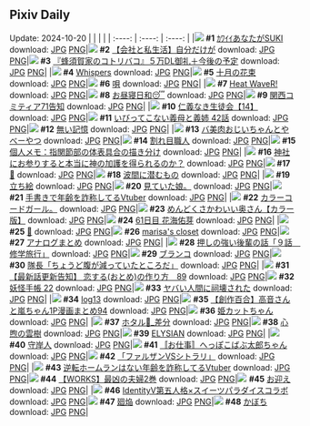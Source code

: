## Pixiv Daily
Update: 2024-10-20
|      |      |      |
| :----: | :----: | :----: |
|![](https://pixiv.microyu.workers.dev/c/240x480/img-master/img/2024/10/18/18/14/42/123446458_p0_master1200.jpg) **#1** [ｶﾜｲｲあなたがSUKI](https://www.pixiv.net/artworks/123446458) download: [JPG](https://pixiv.microyu.workers.dev/img-original/img/2024/10/18/18/14/42/123446458_p0.jpg) [PNG](https://pixiv.microyu.workers.dev/img-original/img/2024/10/18/18/14/42/123446458_p0.png)|![](https://pixiv.microyu.workers.dev/c/240x480/img-master/img/2024/10/18/12/00/16/123439136_p0_master1200.jpg) **#2** [【会社と私生活】自分だけが](https://www.pixiv.net/artworks/123439136) download: [JPG](https://pixiv.microyu.workers.dev/img-original/img/2024/10/18/12/00/16/123439136_p0.jpg) [PNG](https://pixiv.microyu.workers.dev/img-original/img/2024/10/18/12/00/16/123439136_p0.png)|![](https://pixiv.microyu.workers.dev/c/240x480/img-master/img/2024/10/19/16/02/30/123476311_p0_master1200.jpg) **#3** [『蜂須賀家のコトリバコ』５万DL御礼＋今後の予定](https://www.pixiv.net/artworks/123476311) download: [JPG](https://pixiv.microyu.workers.dev/img-original/img/2024/10/19/16/02/30/123476311_p0.jpg) [PNG](https://pixiv.microyu.workers.dev/img-original/img/2024/10/19/16/02/30/123476311_p0.png)|
|![](https://pixiv.microyu.workers.dev/c/240x480/img-master/img/2024/10/19/14/53/37/123474762_p0_master1200.jpg) **#4** [Whispers](https://www.pixiv.net/artworks/123474762) download: [JPG](https://pixiv.microyu.workers.dev/img-original/img/2024/10/19/14/53/37/123474762_p0.jpg) [PNG](https://pixiv.microyu.workers.dev/img-original/img/2024/10/19/14/53/37/123474762_p0.png)|![](https://pixiv.microyu.workers.dev/c/240x480/img-master/img/2024/10/18/07/30/02/123435341_p0_master1200.jpg) **#5** [十月の花束](https://www.pixiv.net/artworks/123435341) download: [JPG](https://pixiv.microyu.workers.dev/img-original/img/2024/10/18/07/30/02/123435341_p0.jpg) [PNG](https://pixiv.microyu.workers.dev/img-original/img/2024/10/18/07/30/02/123435341_p0.png)|![](https://pixiv.microyu.workers.dev/c/240x480/img-master/img/2024/10/18/00/00/52/123427332_p0_master1200.jpg) **#6** [唄](https://www.pixiv.net/artworks/123427332) download: [JPG](https://pixiv.microyu.workers.dev/img-original/img/2024/10/18/00/00/52/123427332_p0.jpg) [PNG](https://pixiv.microyu.workers.dev/img-original/img/2024/10/18/00/00/52/123427332_p0.png)|
|![](https://pixiv.microyu.workers.dev/c/240x480/img-master/img/2024/10/18/12/00/07/123439099_p0_master1200.jpg) **#7** [Heat WaveR!](https://www.pixiv.net/artworks/123439099) download: [JPG](https://pixiv.microyu.workers.dev/img-original/img/2024/10/18/12/00/07/123439099_p0.jpg) [PNG](https://pixiv.microyu.workers.dev/img-original/img/2024/10/18/12/00/07/123439099_p0.png)|![](https://pixiv.microyu.workers.dev/c/240x480/img-master/img/2024/10/19/00/00/17/123458166_p0_master1200.jpg) **#8** [お昼寝日和😴](https://www.pixiv.net/artworks/123458166) download: [JPG](https://pixiv.microyu.workers.dev/img-original/img/2024/10/19/00/00/17/123458166_p0.jpg) [PNG](https://pixiv.microyu.workers.dev/img-original/img/2024/10/19/00/00/17/123458166_p0.png)|![](https://pixiv.microyu.workers.dev/c/240x480/img-master/img/2024/10/18/00/01/18/123427390_p0_master1200.jpg) **#9** [関西コミティア71告知](https://www.pixiv.net/artworks/123427390) download: [JPG](https://pixiv.microyu.workers.dev/img-original/img/2024/10/18/00/01/18/123427390_p0.jpg) [PNG](https://pixiv.microyu.workers.dev/img-original/img/2024/10/18/00/01/18/123427390_p0.png)|
|![](https://pixiv.microyu.workers.dev/c/240x480/img-master/img/2024/10/19/11/00/57/123469771_p0_master1200.jpg) **#10** [仁義なき生徒会【14】](https://www.pixiv.net/artworks/123469771) download: [JPG](https://pixiv.microyu.workers.dev/img-original/img/2024/10/19/11/00/57/123469771_p0.jpg) [PNG](https://pixiv.microyu.workers.dev/img-original/img/2024/10/19/11/00/57/123469771_p0.png)|![](https://pixiv.microyu.workers.dev/c/240x480/img-master/img/2024/10/19/00/06/25/123458732_p0_master1200.jpg) **#11** [いびってこない義母と義姉  42話](https://www.pixiv.net/artworks/123458732) download: [JPG](https://pixiv.microyu.workers.dev/img-original/img/2024/10/19/00/06/25/123458732_p0.jpg) [PNG](https://pixiv.microyu.workers.dev/img-original/img/2024/10/19/00/06/25/123458732_p0.png)|![](https://pixiv.microyu.workers.dev/c/240x480/img-master/img/2024/10/18/22/16/00/123451117_p0_master1200.jpg) **#12** [無い記憶](https://www.pixiv.net/artworks/123451117) download: [JPG](https://pixiv.microyu.workers.dev/img-original/img/2024/10/18/22/16/00/123451117_p0.jpg) [PNG](https://pixiv.microyu.workers.dev/img-original/img/2024/10/18/22/16/00/123451117_p0.png)|
|![](https://pixiv.microyu.workers.dev/c/240x480/img-master/img/2024/10/19/00/03/35/123458571_p0_master1200.jpg) **#13** [バ美肉おじいちゃんとやべーやつ](https://www.pixiv.net/artworks/123458571) download: [JPG](https://pixiv.microyu.workers.dev/img-original/img/2024/10/19/00/03/35/123458571_p0.jpg) [PNG](https://pixiv.microyu.workers.dev/img-original/img/2024/10/19/00/03/35/123458571_p0.png)|![](https://pixiv.microyu.workers.dev/c/240x480/img-master/img/2024/10/18/20/30/32/123450534_p0_master1200.jpg) **#14** [割れ目職人](https://www.pixiv.net/artworks/123450534) download: [JPG](https://pixiv.microyu.workers.dev/img-original/img/2024/10/18/20/30/32/123450534_p0.jpg) [PNG](https://pixiv.microyu.workers.dev/img-original/img/2024/10/18/20/30/32/123450534_p0.png)|![](https://pixiv.microyu.workers.dev/c/240x480/img-master/img/2024/10/19/06/00/08/123465297_p0_master1200.jpg) **#15** [個人メモ：指関節部の体表具合の描き分け](https://www.pixiv.net/artworks/123465297) download: [JPG](https://pixiv.microyu.workers.dev/img-original/img/2024/10/19/06/00/08/123465297_p0.jpg) [PNG](https://pixiv.microyu.workers.dev/img-original/img/2024/10/19/06/00/08/123465297_p0.png)|
|![](https://pixiv.microyu.workers.dev/c/240x480/img-master/img/2024/10/18/18/53/48/123447503_p0_master1200.jpg) **#16** [神社にお参りすると本当に神の加護を得られるのか？](https://www.pixiv.net/artworks/123447503) download: [JPG](https://pixiv.microyu.workers.dev/img-original/img/2024/10/18/18/53/48/123447503_p0.jpg) [PNG](https://pixiv.microyu.workers.dev/img-original/img/2024/10/18/18/53/48/123447503_p0.png)|![](https://pixiv.microyu.workers.dev/c/240x480/img-master/img/2024/10/18/13/46/24/123441017_p0_master1200.jpg) **#17** [👀](https://www.pixiv.net/artworks/123441017) download: [JPG](https://pixiv.microyu.workers.dev/img-original/img/2024/10/18/13/46/24/123441017_p0.jpg) [PNG](https://pixiv.microyu.workers.dev/img-original/img/2024/10/18/13/46/24/123441017_p0.png)|![](https://pixiv.microyu.workers.dev/c/240x480/img-master/img/2024/10/18/07/05/32/123435016_p0_master1200.jpg) **#18** [波間に潜むもの](https://www.pixiv.net/artworks/123435016) download: [JPG](https://pixiv.microyu.workers.dev/img-original/img/2024/10/18/07/05/32/123435016_p0.jpg) [PNG](https://pixiv.microyu.workers.dev/img-original/img/2024/10/18/07/05/32/123435016_p0.png)|
|![](https://pixiv.microyu.workers.dev/c/240x480/img-master/img/2024/10/18/00/46/29/123429113_p0_master1200.jpg) **#19** [立ち絵](https://www.pixiv.net/artworks/123429113) download: [JPG](https://pixiv.microyu.workers.dev/img-original/img/2024/10/18/00/46/29/123429113_p0.jpg) [PNG](https://pixiv.microyu.workers.dev/img-original/img/2024/10/18/00/46/29/123429113_p0.png)|![](https://pixiv.microyu.workers.dev/c/240x480/img-master/img/2024/10/18/03/46/35/123432608_p0_master1200.jpg) **#20** [見ていた娘。](https://www.pixiv.net/artworks/123432608) download: [JPG](https://pixiv.microyu.workers.dev/img-original/img/2024/10/18/03/46/35/123432608_p0.jpg) [PNG](https://pixiv.microyu.workers.dev/img-original/img/2024/10/18/03/46/35/123432608_p0.png)|![](https://pixiv.microyu.workers.dev/c/240x480/img-master/img/2024/10/18/21/12/13/123452044_p0_master1200.jpg) **#21** [手書きで年齢を詐称してるVtuber](https://www.pixiv.net/artworks/123452044) download: [JPG](https://pixiv.microyu.workers.dev/img-original/img/2024/10/18/21/12/13/123452044_p0.jpg) [PNG](https://pixiv.microyu.workers.dev/img-original/img/2024/10/18/21/12/13/123452044_p0.png)|
|![](https://pixiv.microyu.workers.dev/c/240x480/img-master/img/2024/10/18/19/25/23/123448457_p0_master1200.jpg) **#22** [カラーコードガール。](https://www.pixiv.net/artworks/123448457) download: [JPG](https://pixiv.microyu.workers.dev/img-original/img/2024/10/18/19/25/23/123448457_p0.jpg) [PNG](https://pixiv.microyu.workers.dev/img-original/img/2024/10/18/19/25/23/123448457_p0.png)|![](https://pixiv.microyu.workers.dev/c/240x480/img-master/img/2024/10/18/00/01/46/123427437_p0_master1200.jpg) **#23** [めんどくさかわいい奥さん【カラー版】](https://www.pixiv.net/artworks/123427437) download: [JPG](https://pixiv.microyu.workers.dev/img-original/img/2024/10/18/00/01/46/123427437_p0.jpg) [PNG](https://pixiv.microyu.workers.dev/img-original/img/2024/10/18/00/01/46/123427437_p0.png)|![](https://pixiv.microyu.workers.dev/c/240x480/img-master/img/2024/10/18/23/34/40/123457214_p0_master1200.jpg) **#24** [61日目 花海佑芽](https://www.pixiv.net/artworks/123457214) download: [JPG](https://pixiv.microyu.workers.dev/img-original/img/2024/10/18/23/34/40/123457214_p0.jpg) [PNG](https://pixiv.microyu.workers.dev/img-original/img/2024/10/18/23/34/40/123457214_p0.png)|
|![](https://pixiv.microyu.workers.dev/c/240x480/img-master/img/2024/10/18/00/00/13/123427171_p0_master1200.jpg) **#25** [🖤](https://www.pixiv.net/artworks/123427171) download: [JPG](https://pixiv.microyu.workers.dev/img-original/img/2024/10/18/00/00/13/123427171_p0.jpg) [PNG](https://pixiv.microyu.workers.dev/img-original/img/2024/10/18/00/00/13/123427171_p0.png)|![](https://pixiv.microyu.workers.dev/c/240x480/img-master/img/2024/10/18/07/04/36/123435008_p0_master1200.jpg) **#26** [marisa's closet](https://www.pixiv.net/artworks/123435008) download: [JPG](https://pixiv.microyu.workers.dev/img-original/img/2024/10/18/07/04/36/123435008_p0.jpg) [PNG](https://pixiv.microyu.workers.dev/img-original/img/2024/10/18/07/04/36/123435008_p0.png)|![](https://pixiv.microyu.workers.dev/c/240x480/img-master/img/2024/10/18/15/47/18/123442962_p0_master1200.jpg) **#27** [アナログまとめ](https://www.pixiv.net/artworks/123442962) download: [JPG](https://pixiv.microyu.workers.dev/img-original/img/2024/10/18/15/47/18/123442962_p0.jpg) [PNG](https://pixiv.microyu.workers.dev/img-original/img/2024/10/18/15/47/18/123442962_p0.png)|
|![](https://pixiv.microyu.workers.dev/c/240x480/img-master/img/2024/10/19/01/01/51/123458422_p0_master1200.jpg) **#28** [押しの強い後輩の話「９話　修学旅行」](https://www.pixiv.net/artworks/123458422) download: [JPG](https://pixiv.microyu.workers.dev/img-original/img/2024/10/19/01/01/51/123458422_p0.jpg) [PNG](https://pixiv.microyu.workers.dev/img-original/img/2024/10/19/01/01/51/123458422_p0.png)|![](https://pixiv.microyu.workers.dev/c/240x480/img-master/img/2024/10/19/00/00/26/123458204_p0_master1200.jpg) **#29** [ブランコ](https://www.pixiv.net/artworks/123458204) download: [JPG](https://pixiv.microyu.workers.dev/img-original/img/2024/10/19/00/00/26/123458204_p0.jpg) [PNG](https://pixiv.microyu.workers.dev/img-original/img/2024/10/19/00/00/26/123458204_p0.png)|![](https://pixiv.microyu.workers.dev/c/240x480/img-master/img/2024/10/18/22/16/12/123454321_p0_master1200.jpg) **#30** [隊長「ちょうど腹が減っていたところだ」](https://www.pixiv.net/artworks/123454321) download: [JPG](https://pixiv.microyu.workers.dev/img-original/img/2024/10/18/22/16/12/123454321_p0.jpg) [PNG](https://pixiv.microyu.workers.dev/img-original/img/2024/10/18/22/16/12/123454321_p0.png)|
|![](https://pixiv.microyu.workers.dev/c/240x480/img-master/img/2024/10/18/12/23/46/123439633_p0_master1200.jpg) **#31** [【最新話更新告知】 恋する(おとめ)の作り方　89](https://www.pixiv.net/artworks/123439633) download: [JPG](https://pixiv.microyu.workers.dev/img-original/img/2024/10/18/12/23/46/123439633_p0.jpg) [PNG](https://pixiv.microyu.workers.dev/img-original/img/2024/10/18/12/23/46/123439633_p0.png)|![](https://pixiv.microyu.workers.dev/c/240x480/img-master/img/2024/10/18/00/30/33/123428655_p0_master1200.jpg) **#32** [妖怪手帳 22](https://www.pixiv.net/artworks/123428655) download: [JPG](https://pixiv.microyu.workers.dev/img-original/img/2024/10/18/00/30/33/123428655_p0.jpg) [PNG](https://pixiv.microyu.workers.dev/img-original/img/2024/10/18/00/30/33/123428655_p0.png)|![](https://pixiv.microyu.workers.dev/c/240x480/img-master/img/2024/10/19/22/14/08/123487836_p0_master1200.jpg) **#33** [ヤバい人間に祠壊された](https://www.pixiv.net/artworks/123487836) download: [JPG](https://pixiv.microyu.workers.dev/img-original/img/2024/10/19/22/14/08/123487836_p0.jpg) [PNG](https://pixiv.microyu.workers.dev/img-original/img/2024/10/19/22/14/08/123487836_p0.png)|
|![](https://pixiv.microyu.workers.dev/c/240x480/img-master/img/2024/10/18/00/00/40/123427286_p0_master1200.jpg) **#34** [log13](https://www.pixiv.net/artworks/123427286) download: [JPG](https://pixiv.microyu.workers.dev/img-original/img/2024/10/18/00/00/40/123427286_p0.jpg) [PNG](https://pixiv.microyu.workers.dev/img-original/img/2024/10/18/00/00/40/123427286_p0.png)|![](https://pixiv.microyu.workers.dev/c/240x480/img-master/img/2024/10/19/00/02/50/123458517_p0_master1200.jpg) **#35** [【創作百合】高音さんと嵐ちゃん1P漫画まとめ94](https://www.pixiv.net/artworks/123458517) download: [JPG](https://pixiv.microyu.workers.dev/img-original/img/2024/10/19/00/02/50/123458517_p0.jpg) [PNG](https://pixiv.microyu.workers.dev/img-original/img/2024/10/19/00/02/50/123458517_p0.png)|![](https://pixiv.microyu.workers.dev/c/240x480/img-master/img/2024/10/18/00/50/55/123429238_p0_master1200.jpg) **#36** [姫カットちゃん](https://www.pixiv.net/artworks/123429238) download: [JPG](https://pixiv.microyu.workers.dev/img-original/img/2024/10/18/00/50/55/123429238_p0.jpg) [PNG](https://pixiv.microyu.workers.dev/img-original/img/2024/10/18/00/50/55/123429238_p0.png)|
|![](https://pixiv.microyu.workers.dev/c/240x480/img-master/img/2024/10/18/01/36/24/123430408_p0_master1200.jpg) **#37** [ホタル🎨_差分](https://www.pixiv.net/artworks/123430408) download: [JPG](https://pixiv.microyu.workers.dev/img-original/img/2024/10/18/01/36/24/123430408_p0.jpg) [PNG](https://pixiv.microyu.workers.dev/img-original/img/2024/10/18/01/36/24/123430408_p0.png)|![](https://pixiv.microyu.workers.dev/c/240x480/img-master/img/2024/10/18/00/00/44/123427301_p0_master1200.jpg) **#38** [心煦の雲樹](https://www.pixiv.net/artworks/123427301) download: [JPG](https://pixiv.microyu.workers.dev/img-original/img/2024/10/18/00/00/44/123427301_p0.jpg) [PNG](https://pixiv.microyu.workers.dev/img-original/img/2024/10/18/00/00/44/123427301_p0.png)|![](https://pixiv.microyu.workers.dev/c/240x480/img-master/img/2024/10/19/20/51/57/123484681_p0_master1200.jpg) **#39** [ELYSIAN](https://www.pixiv.net/artworks/123484681) download: [JPG](https://pixiv.microyu.workers.dev/img-original/img/2024/10/19/20/51/57/123484681_p0.jpg) [PNG](https://pixiv.microyu.workers.dev/img-original/img/2024/10/19/20/51/57/123484681_p0.png)|
|![](https://pixiv.microyu.workers.dev/c/240x480/img-master/img/2024/10/18/18/23/52/123446706_p0_master1200.jpg) **#40** [守岸人](https://www.pixiv.net/artworks/123446706) download: [JPG](https://pixiv.microyu.workers.dev/img-original/img/2024/10/18/18/23/52/123446706_p0.jpg) [PNG](https://pixiv.microyu.workers.dev/img-original/img/2024/10/18/18/23/52/123446706_p0.png)|![](https://pixiv.microyu.workers.dev/c/240x480/img-master/img/2024/10/18/00/21/13/123428279_p0_master1200.jpg) **#41** [〚お仕事〛へっぽこばぶ太郎ちゃん](https://www.pixiv.net/artworks/123428279) download: [JPG](https://pixiv.microyu.workers.dev/img-original/img/2024/10/18/00/21/13/123428279_p0.jpg) [PNG](https://pixiv.microyu.workers.dev/img-original/img/2024/10/18/00/21/13/123428279_p0.png)|![](https://pixiv.microyu.workers.dev/c/240x480/img-master/img/2024/10/18/00/02/56/123427535_p0_master1200.jpg) **#42** [「ファルザンVSシトラリ」](https://www.pixiv.net/artworks/123427535) download: [JPG](https://pixiv.microyu.workers.dev/img-original/img/2024/10/18/00/02/56/123427535_p0.jpg) [PNG](https://pixiv.microyu.workers.dev/img-original/img/2024/10/18/00/02/56/123427535_p0.png)|
|![](https://pixiv.microyu.workers.dev/c/240x480/img-master/img/2024/10/19/20/31/18/123484017_p0_master1200.jpg) **#43** [逆転ホームランはない年齢を詐称してるVtuber](https://www.pixiv.net/artworks/123484017) download: [JPG](https://pixiv.microyu.workers.dev/img-original/img/2024/10/19/20/31/18/123484017_p0.jpg) [PNG](https://pixiv.microyu.workers.dev/img-original/img/2024/10/19/20/31/18/123484017_p0.png)|![](https://pixiv.microyu.workers.dev/c/240x480/img-master/img/2024/10/18/16/05/42/123443319_p0_master1200.jpg) **#44** [【WORKS】最凶の夫婦2巻](https://www.pixiv.net/artworks/123443319) download: [JPG](https://pixiv.microyu.workers.dev/img-original/img/2024/10/18/16/05/42/123443319_p0.jpg) [PNG](https://pixiv.microyu.workers.dev/img-original/img/2024/10/18/16/05/42/123443319_p0.png)|![](https://pixiv.microyu.workers.dev/c/240x480/img-master/img/2024/10/18/07/28/54/123435326_p0_master1200.jpg) **#45** [お迎え](https://www.pixiv.net/artworks/123435326) download: [JPG](https://pixiv.microyu.workers.dev/img-original/img/2024/10/18/07/28/54/123435326_p0.jpg) [PNG](https://pixiv.microyu.workers.dev/img-original/img/2024/10/18/07/28/54/123435326_p0.png)|
|![](https://pixiv.microyu.workers.dev/c/240x480/img-master/img/2024/10/19/00/00/35/123458245_p0_master1200.jpg) **#46** [IdentityV第五人格×スイーツパラダイスコラボ](https://www.pixiv.net/artworks/123458245) download: [JPG](https://pixiv.microyu.workers.dev/img-original/img/2024/10/19/00/00/35/123458245_p0.jpg) [PNG](https://pixiv.microyu.workers.dev/img-original/img/2024/10/19/00/00/35/123458245_p0.png)|![](https://pixiv.microyu.workers.dev/c/240x480/img-master/img/2024/10/18/00/00/23/123427224_p0_master1200.jpg) **#47** [廻焔](https://www.pixiv.net/artworks/123427224) download: [JPG](https://pixiv.microyu.workers.dev/img-original/img/2024/10/18/00/00/23/123427224_p0.jpg) [PNG](https://pixiv.microyu.workers.dev/img-original/img/2024/10/18/00/00/23/123427224_p0.png)|![](https://pixiv.microyu.workers.dev/c/240x480/img-master/img/2024/10/19/12/44/01/123472005_p0_master1200.jpg) **#48** [かぼち](https://www.pixiv.net/artworks/123472005) download: [JPG](https://pixiv.microyu.workers.dev/img-original/img/2024/10/19/12/44/01/123472005_p0.jpg) [PNG](https://pixiv.microyu.workers.dev/img-original/img/2024/10/19/12/44/01/123472005_p0.png)|
